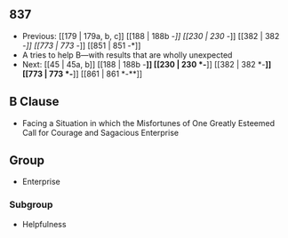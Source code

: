 ## 837
- Previous: [[179 | 179a, b, c]] [[188 | 188b -*]] [[230 | 230 -*]] [[382 | 382 -*]] [[773 | 773 -*]] [[851 | 851 -*]] 
- A tries to help B—with results that are wholly unexpected
- Next: [[45 | 45a, b]] [[188 | 188b -**]] [[230 | 230 *-**]] [[382 | 382 *-**]] [[773 | 773 *-**]] [[861 | 861 *-**]] 

## B Clause
- Facing a Situation in which the Misfortunes of One Greatly Esteemed Call for Courage and Sagacious Enterprise

## Group
- Enterprise

### Subgroup
- Helpfulness

